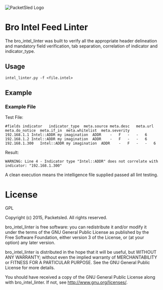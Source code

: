 ![PacketSled Logo](https://packetsled.com/wp-content/themes/freshbiz/img/packetsled-logo.png)
# Bro Intel Feed Linter
The bro_intel_linter was built to verify all the appropriate header delineation and mandatory field verification, tab separation, correlation of indicator and indicator_type. 

## Usage
    intel_linter.py -f <file.intel>
  
## Example

### Example File

Test File:
~~~
#fields	indicator	indicator_type	meta.source	meta.desc	meta.url	meta.do_notice	meta.if_in	meta.whitelist	meta.severity
192.168.1.1	Intel::ADDR	my imagination	ADDR	-	F	-	-	6
192.168.1.2	Intel::ADDR	my imagination	ADDR	-	F	-	-	6
192.168.1.300	Intel::ADDR	my imagination	ADDR	-	F	-	-	6
~~~

Result:
~~~
WARNING: Line 4 - Indicator type "Intel::ADDR" does not correlate with indicator: "192.168.1.300"
~~~

A clean execution means the intelligence file supplied passed all lint testing.

# License

GPL

Copyright (c) 2015, Packetsled. All rights reserved.

bro_intel_linter is free software: you can redistribute it and/or modify
it under the terms of the GNU General Public License as published by
the Free Software Foundation, either version 3 of the License, or
(at your option) any later version.

bro_intel_linter is distributed in the hope that it will be useful,
but WITHOUT ANY WARRANTY; without even the implied warranty of
MERCHANTABILITY or FITNESS FOR A PARTICULAR PURPOSE.  See the
GNU General Public License for more details.

You should have received a copy of the GNU General Public License
along with bro_intel_linter.  If not, see <http://www.gnu.org/licenses/>.
